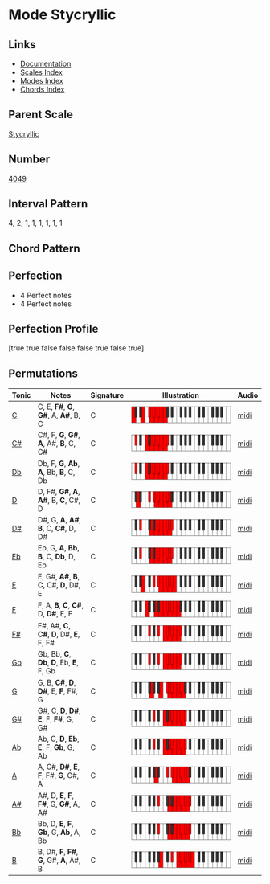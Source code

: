# Mode Stycryllic

## Links

- [Documentation](index.md)
- [Scales Index](Scales.md)
- [Modes Index](Modes.md)
- [Chords Index](Chords.md)

## Parent Scale

[Stycryllic](ScaleStycryllic.md)

## Number

[4049](https://ianring.com/musictheory/scales/4049)

## Interval Pattern

4, 2, 1, 1, 1, 1, 1, 1

## Chord Pattern



## Perfection

- 4 Perfect notes
- 4 Perfect notes

## Perfection Profile

[true true false false false true false true]

## Permutations

| Tonic | Notes | Signature | Illustration | Audio |
|-------|-------|-----------|--------------|-------|
| [C](ModeCNaturalStycryllic.md) | C, E, **F#**, **G**, **G#**, A, **A#**, B, C | C | ![CNaturalStycryllic](ModeCNaturalStycryllic.png) | [midi](https://github.com/edipermadi/music/blob/main/docs/ModeCNaturalStycryllic.mid?raw=true) |
| [C#](ModeCSharpStycryllic.md) | C#, F, **G**, **G#**, **A**, A#, **B**, C, C# | C | ![CSharpStycryllic](ModeCSharpStycryllic.png) | [midi](https://github.com/edipermadi/music/blob/main/docs/ModeCSharpStycryllic.mid?raw=true) |
| [Db](ModeDFlatStycryllic.md) | Db, F, **G**, **Ab**, **A**, Bb, **B**, C, Db | C | ![DFlatStycryllic](ModeDFlatStycryllic.png) | [midi](https://github.com/edipermadi/music/blob/main/docs/ModeDFlatStycryllic.mid?raw=true) |
| [D](ModeDNaturalStycryllic.md) | D, F#, **G#**, **A**, **A#**, B, **C**, C#, D | C | ![DNaturalStycryllic](ModeDNaturalStycryllic.png) | [midi](https://github.com/edipermadi/music/blob/main/docs/ModeDNaturalStycryllic.mid?raw=true) |
| [D#](ModeDSharpStycryllic.md) | D#, G, **A**, **A#**, **B**, C, **C#**, D, D# | C | ![DSharpStycryllic](ModeDSharpStycryllic.png) | [midi](https://github.com/edipermadi/music/blob/main/docs/ModeDSharpStycryllic.mid?raw=true) |
| [Eb](ModeEFlatStycryllic.md) | Eb, G, **A**, **Bb**, **B**, C, **Db**, D, Eb | C | ![EFlatStycryllic](ModeEFlatStycryllic.png) | [midi](https://github.com/edipermadi/music/blob/main/docs/ModeEFlatStycryllic.mid?raw=true) |
| [E](ModeENaturalStycryllic.md) | E, G#, **A#**, **B**, **C**, C#, **D**, D#, E | C | ![ENaturalStycryllic](ModeENaturalStycryllic.png) | [midi](https://github.com/edipermadi/music/blob/main/docs/ModeENaturalStycryllic.mid?raw=true) |
| [F](ModeFNaturalStycryllic.md) | F, A, **B**, **C**, **C#**, D, **D#**, E, F | C | ![FNaturalStycryllic](ModeFNaturalStycryllic.png) | [midi](https://github.com/edipermadi/music/blob/main/docs/ModeFNaturalStycryllic.mid?raw=true) |
| [F#](ModeFSharpStycryllic.md) | F#, A#, **C**, **C#**, **D**, D#, **E**, F, F# | C | ![FSharpStycryllic](ModeFSharpStycryllic.png) | [midi](https://github.com/edipermadi/music/blob/main/docs/ModeFSharpStycryllic.mid?raw=true) |
| [Gb](ModeGFlatStycryllic.md) | Gb, Bb, **C**, **Db**, **D**, Eb, **E**, F, Gb | C | ![GFlatStycryllic](ModeGFlatStycryllic.png) | [midi](https://github.com/edipermadi/music/blob/main/docs/ModeGFlatStycryllic.mid?raw=true) |
| [G](ModeGNaturalStycryllic.md) | G, B, **C#**, **D**, **D#**, E, **F**, F#, G | C | ![GNaturalStycryllic](ModeGNaturalStycryllic.png) | [midi](https://github.com/edipermadi/music/blob/main/docs/ModeGNaturalStycryllic.mid?raw=true) |
| [G#](ModeGSharpStycryllic.md) | G#, C, **D**, **D#**, **E**, F, **F#**, G, G# | C | ![GSharpStycryllic](ModeGSharpStycryllic.png) | [midi](https://github.com/edipermadi/music/blob/main/docs/ModeGSharpStycryllic.mid?raw=true) |
| [Ab](ModeAFlatStycryllic.md) | Ab, C, **D**, **Eb**, **E**, F, **Gb**, G, Ab | C | ![AFlatStycryllic](ModeAFlatStycryllic.png) | [midi](https://github.com/edipermadi/music/blob/main/docs/ModeAFlatStycryllic.mid?raw=true) |
| [A](ModeANaturalStycryllic.md) | A, C#, **D#**, **E**, **F**, F#, **G**, G#, A | C | ![ANaturalStycryllic](ModeANaturalStycryllic.png) | [midi](https://github.com/edipermadi/music/blob/main/docs/ModeANaturalStycryllic.mid?raw=true) |
| [A#](ModeASharpStycryllic.md) | A#, D, **E**, **F**, **F#**, G, **G#**, A, A# | C | ![ASharpStycryllic](ModeASharpStycryllic.png) | [midi](https://github.com/edipermadi/music/blob/main/docs/ModeASharpStycryllic.mid?raw=true) |
| [Bb](ModeBFlatStycryllic.md) | Bb, D, **E**, **F**, **Gb**, G, **Ab**, A, Bb | C | ![BFlatStycryllic](ModeBFlatStycryllic.png) | [midi](https://github.com/edipermadi/music/blob/main/docs/ModeBFlatStycryllic.mid?raw=true) |
| [B](ModeBNaturalStycryllic.md) | B, D#, **F**, **F#**, **G**, G#, **A**, A#, B | C | ![BNaturalStycryllic](ModeBNaturalStycryllic.png) | [midi](https://github.com/edipermadi/music/blob/main/docs/ModeBNaturalStycryllic.mid?raw=true) |
